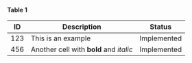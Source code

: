 **Table 1**

| **ID** | **Description**                         | **Status**  |
|--------|-----------------------------------------|-------------|
| 123    | This is an example                      | Implemented |
| 456    | Another cell with **bold** and _italic_ | Implemented |